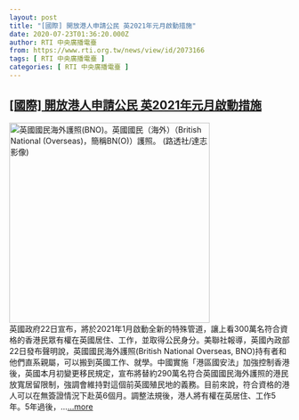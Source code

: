 ```yaml
---
layout: post
title: "[國際] 開放港人申請公民 英2021年元月啟動措施"
date: 2020-07-23T01:36:20.000Z
author: RTI 中央廣播電臺
from: https://www.rti.org.tw/news/view/id/2073166
tags: [ RTI 中央廣播電臺 ]
categories: [ RTI 中央廣播電臺 ]
---
```

<!--1595468180000-->
[[國際] 開放港人申請公民 英2021年元月啟動措施](https://www.rti.org.tw/news/view/id/2073166)
------

<div>
<img src="https://static.rti.org.tw/assets/thumbnails/2020/07/02/6c9291c47ff384c5bae08ea74ca29de8.jpg" width="360" alt="英國國民海外護照(BNO)。英國國民（海外）（British National (Overseas)，簡稱BN(O)）護照。  (路透社/達志影像)" title="英國國民海外護照(BNO)。英國國民（海外）（British National (Overseas)，簡稱BN(O)）護照。  (路透社/達志影像)"><br>英國政府22日宣布，將於2021年1月啟動全新的特殊管道，讓上看300萬名符合資格的香港民眾有權在英國居住、工作，並取得公民身分。美聯社報導，英國內政部22日發布聲明說，英國國民海外護照(British National Overseas, BNO)持有者和他們直系親屬，可以搬到英國工作、就學。中國實施「港區國安法」加強控制香港後，英國本月初變更移民規定，宣布將替約290萬名符合英國國民海外護照的港民放寬居留限制，強調會維持對這個前英國殖民地的義務。目前來說，符合資格的港人可以在無簽證情況下赴英6個月。調整法規後，港人將有權在英居住、工作5年。5年過後，...<a target="_blank" href="https://www.rti.org.tw/news/view/id/2073166">...more</a>
</div>
